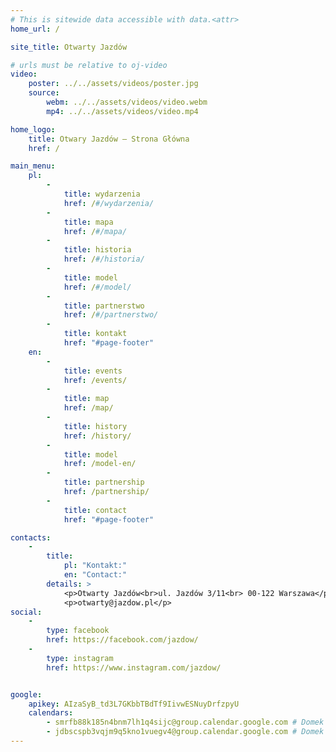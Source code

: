 ```yaml
---
# This is sitewide data accessible with data.<attr>
home_url: /

site_title: Otwarty Jazdów

# urls must be relative to oj-video
video:
    poster: ../../assets/videos/poster.jpg
    source:
        webm: ../../assets/videos/video.webm
        mp4: ../../assets/videos/video.mp4

home_logo:
    title: Otwary Jazdów – Strona Główna
    href: /

main_menu:
    pl:
        -
            title: wydarzenia
            href: /#/wydarzenia/
        -
            title: mapa
            href: /#/mapa/
        -
            title: historia
            href: /#/historia/
        -
            title: model
            href: /#/model/
        -
            title: partnerstwo
            href: /#/partnerstwo/
        -
            title: kontakt
            href: "#page-footer"
    en:
        -
            title: events
            href: /events/
        -
            title: map
            href: /map/
        -
            title: history
            href: /history/
        -
            title: model
            href: /model-en/
        -
            title: partnership
            href: /partnership/
        -
            title: contact
            href: "#page-footer"

contacts:
    -
        title:
            pl: "Kontakt:"
            en: "Contact:"
        details: >
            <p>Otwarty Jazdów<br>ul. Jazdów 3/11<br> 00-122 Warszawa</p>
            <p>otwarty@jazdow.pl</p>
social:
    -
        type: facebook
        href: https://facebook.com/jazdow/
    -
        type: instagram
        href: https://www.instagram.com/jazdow/


google:
    apikey: AIzaSyB_td3L7GKbbTBdTf9IivwESNuyDrfzpyU
    calendars:
        - smrfb88k185n4bnm7lh1q4sijc@group.calendar.google.com # Domek A
        - jdbscspb3vqjm9q5kno1vuegv4@group.calendar.google.com # Domek B
---
```

